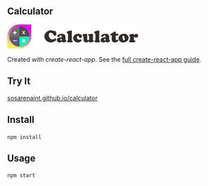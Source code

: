 Calculator
---
<img src="Logotype primary.png" width="60%" height="60%" />

Created with *create-react-app*. See the [full create-react-app guide](https://github.com/facebookincubator/create-react-app/blob/master/packages/react-scripts/template/README.md).



Try It
---

[sosarenaint.github.io/calculator](https://sosarenaint.github.io/calculator/)



Install
---

`npm install`



Usage
---

`npm start`
